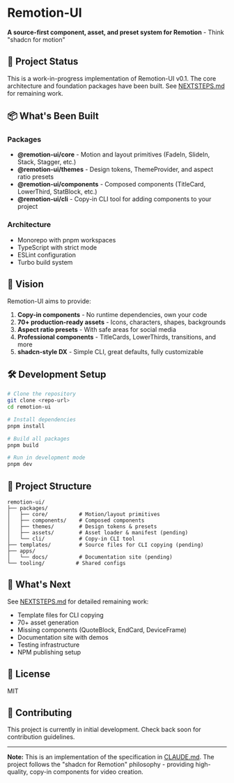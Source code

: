 # Remotion-UI

**A source-first component, asset, and preset system for Remotion** - Think "shadcn for motion"

## 🚀 Project Status

This is a work-in-progress implementation of Remotion-UI v0.1. The core architecture and foundation packages have been built. See [NEXTSTEPS.md](./NEXTSTEPS.md) for remaining work.

## 📦 What's Been Built

### Packages
- **@remotion-ui/core** - Motion and layout primitives (FadeIn, SlideIn, Stack, Stagger, etc.)
- **@remotion-ui/themes** - Design tokens, ThemeProvider, and aspect ratio presets
- **@remotion-ui/components** - Composed components (TitleCard, LowerThird, StatBlock, etc.)
- **@remotion-ui/cli** - Copy-in CLI tool for adding components to your project

### Architecture
- Monorepo with pnpm workspaces
- TypeScript with strict mode
- ESLint configuration
- Turbo build system

## 🎯 Vision

Remotion-UI aims to provide:
1. **Copy-in components** - No runtime dependencies, own your code
2. **70+ production-ready assets** - Icons, characters, shapes, backgrounds
3. **Aspect ratio presets** - With safe areas for social media
4. **Professional components** - TitleCards, LowerThirds, transitions, and more
5. **shadcn-style DX** - Simple CLI, great defaults, fully customizable

## 🛠️ Development Setup

```bash
# Clone the repository
git clone <repo-url>
cd remotion-ui

# Install dependencies
pnpm install

# Build all packages
pnpm build

# Run in development mode
pnpm dev
```

## 📁 Project Structure

```
remotion-ui/
├── packages/
│   ├── core/          # Motion/layout primitives
│   ├── components/    # Composed components  
│   ├── themes/        # Design tokens & presets
│   ├── assets/        # Asset loader & manifest (pending)
│   └── cli/           # Copy-in CLI tool
├── templates/         # Source files for CLI copying (pending)
├── apps/
│   └── docs/          # Documentation site (pending)
└── tooling/          # Shared configs
```

## 🚧 What's Next

See [NEXTSTEPS.md](./NEXTSTEPS.md) for detailed remaining work:
- Template files for CLI copying
- 70+ asset generation
- Missing components (QuoteBlock, EndCard, DeviceFrame)
- Documentation site with demos
- Testing infrastructure
- NPM publishing setup

## 📄 License

MIT

## 🤝 Contributing

This project is currently in initial development. Check back soon for contribution guidelines.

---

**Note:** This is an implementation of the specification in [CLAUDE.md](./CLAUDE.md). The project follows the "shadcn for Remotion" philosophy - providing high-quality, copy-in components for video creation.
